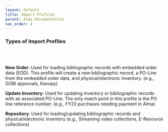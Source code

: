 ```yaml
---
layout: default
title: Import Profiles
parent: Alma Documentation
nav_order: 4
---
```


### Types of Import Profiles
<br />
<br />

**New Order**: Used for loading bibliographic records with embedded order data (EOD). This profile will create a new bibliographic record, a PO-Line from the embedded order data, and physical/electronic inventory. (e.g., GOBI approvals, Kanopy)

**Update Inventory**: Used for updating inventory or bibliographic records with an associated PO-Line. The only match point in this profile is the PO line reference number. (e.g., FY23 purchases needing payment in Alma)

**Repository**: Used for loading/updating bibliographic records and physical/electronic inventory (e.g., Streaming video collections, E-Resource collections)